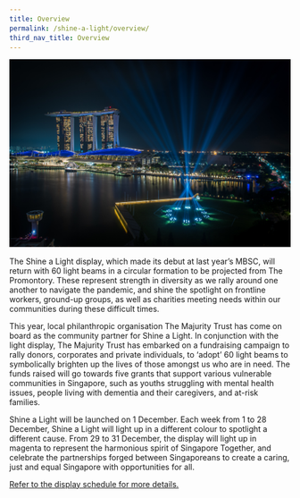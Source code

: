 ```yaml
---
title: Overview
permalink: /shine-a-light/overview/
third_nav_title: Overview
---
```

![SAL](/images/overview.jpeg "Shine a Light")

The Shine a Light display, which made its debut at last year’s MBSC, will return with 60 light beams in a circular formation to be projected from The Promontory. These represent strength in diversity as we rally around one another to navigate the pandemic, and shine the spotlight on frontline workers, ground-up groups, as well as charities meeting needs within our communities during these difficult times.  

This year, local philanthropic organisation The Majurity Trust has come on board as the community partner for Shine a Light. In conjunction with the light display, The Majurity Trust has embarked on a fundraising campaign to rally donors, corporates and private individuals, to ‘adopt’ 60 light beams to symbolically brighten up the lives of those amongst us who are in need. The funds raised will go towards five grants that support various vulnerable communities in Singapore, such as youths struggling with mental health issues, people living with dementia and their caregivers, and at-risk families. 

Shine a Light will be launched on 1 December. Each week from 1 to 28 December, Shine a Light will light up in a different colour to spotlight a different cause. From 29 to 31 December, the display will light up in magenta to represent the harmonious spirit of Singapore Together, and celebrate the partnerships forged between Singaporeans to create a caring, just and equal Singapore with opportunities for all.

[Refer to the display schedule for more details.][display]

[display]: /shine-a-light/display-schedule/